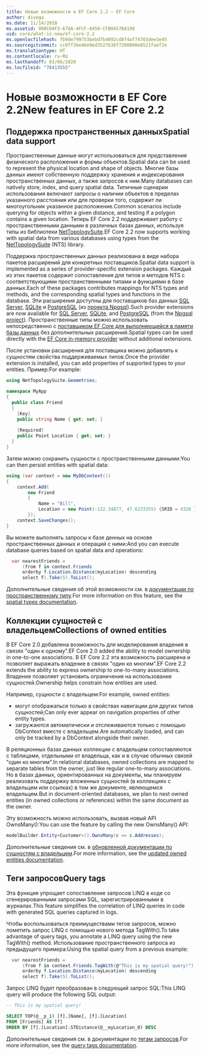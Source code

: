 ```yaml
---
title: Новые возможности в EF Core 2.2 — EF Core
author: divega
ms.date: 11/14/2018
ms.assetid: 998C04F3-676A-4FCF-8450-CFB0457B4198
uid: core/what-is-new/ef-core-2.2
ms.openlocfilehash: fb9de799753bebd7b4092cd8f4af74703dee3e45
ms.sourcegitcommit: cc0ff36e46e9ed3527638f7208000e8521faef2e
ms.translationtype: HT
ms.contentlocale: ru-RU
ms.lasthandoff: 03/06/2020
ms.locfileid: "78413555"
---
```

# <a name="new-features-in-ef-core-22"></a><span data-ttu-id="8189b-102">Новые возможности в EF Core 2.2</span><span class="sxs-lookup"><span data-stu-id="8189b-102">New features in EF Core 2.2</span></span>

## <a name="spatial-data-support"></a><span data-ttu-id="8189b-103">Поддержка пространственных данных</span><span class="sxs-lookup"><span data-stu-id="8189b-103">Spatial data support</span></span>

<span data-ttu-id="8189b-104">Пространственные данные могут использоваться для представления физического расположения и формы объектов.</span><span class="sxs-lookup"><span data-stu-id="8189b-104">Spatial data can be used to represent the physical location and shape of objects.</span></span>
<span data-ttu-id="8189b-105">Многие базы данных имеют собственную поддержку хранения и индексирования пространственных данных, а также запросов к ним.</span><span class="sxs-lookup"><span data-stu-id="8189b-105">Many databases can natively store, index, and query spatial data.</span></span>
<span data-ttu-id="8189b-106">Типичные сценарии использования включают запросы о наличии объектов в пределах указанного расстояния или для проверки того, содержит ли многоугольник указанное расположение.</span><span class="sxs-lookup"><span data-stu-id="8189b-106">Common scenarios include querying for objects within a given distance, and testing if a polygon contains a given location.</span></span>
<span data-ttu-id="8189b-107">Теперь EF Core 2.2 поддерживает работу с пространственными данными в различных базах данных, используя типы из библиотеки [NetTopologySuite](https://github.com/NetTopologySuite/NetTopologySuite).</span><span class="sxs-lookup"><span data-stu-id="8189b-107">EF Core 2.2 now supports working with spatial data from various databases using types from the [NetTopologySuite](https://github.com/NetTopologySuite/NetTopologySuite) (NTS) library.</span></span>

<span data-ttu-id="8189b-108">Поддержка пространственных данных реализована в виде набора пакетов расширений для конкретных поставщиков.</span><span class="sxs-lookup"><span data-stu-id="8189b-108">Spatial data support is implemented as a series of provider-specific extension packages.</span></span>
<span data-ttu-id="8189b-109">Каждый из этих пакетов содержит сопоставления для типов и методов NTS с соответствующими пространственными типами и функциями в базе данных.</span><span class="sxs-lookup"><span data-stu-id="8189b-109">Each of these packages contributes mappings for NTS types and methods, and the corresponding spatial types and functions in the database.</span></span>
<span data-ttu-id="8189b-110">Эти расширения доступны для поставщиков баз данных [SQL Server](https://www.nuget.org/packages/Microsoft.EntityFrameworkCore.SqlServer.NetTopologySuite/), [SQLite](https://www.nuget.org/packages/Microsoft.EntityFrameworkCore.Sqlite.NetTopologySuite/) и [PostgreSQL](https://www.nuget.org/packages/Npgsql.EntityFrameworkCore.PostgreSQL.NetTopologySuite/) (из [проекта Npgsql](https://www.npgsql.org/)).</span><span class="sxs-lookup"><span data-stu-id="8189b-110">Such provider extensions are now available for [SQL Server](https://www.nuget.org/packages/Microsoft.EntityFrameworkCore.SqlServer.NetTopologySuite/), [SQLite](https://www.nuget.org/packages/Microsoft.EntityFrameworkCore.Sqlite.NetTopologySuite/), and [PostgreSQL](https://www.nuget.org/packages/Npgsql.EntityFrameworkCore.PostgreSQL.NetTopologySuite/) (from the [Npgsql project](https://www.npgsql.org/)).</span></span>
<span data-ttu-id="8189b-111">Пространственные типы можно использовать непосредственно с [поставщиком EF Core для выполняющейся в памяти базы данных](xref:core/providers/in-memory/index) без дополнительных расширений.</span><span class="sxs-lookup"><span data-stu-id="8189b-111">Spatial types can be used directly with the [EF Core in-memory provider](xref:core/providers/in-memory/index) without additional extensions.</span></span>

<span data-ttu-id="8189b-112">После установки расширения для поставщика можно добавлять к сущностям свойства поддерживаемых типов.</span><span class="sxs-lookup"><span data-stu-id="8189b-112">Once the provider extension is installed, you can add properties of supported types to your entities.</span></span> <span data-ttu-id="8189b-113">Пример:</span><span class="sxs-lookup"><span data-stu-id="8189b-113">For example:</span></span>

``` csharp
using NetTopologySuite.Geometries;

namespace MyApp
{
  public class Friend
  {
    [Key]
    public string Name { get; set; }
  
    [Required]
    public Point Location { get; set; }
  }
}
```

<span data-ttu-id="8189b-114">Затем можно сохранить сущности с пространственными данными:</span><span class="sxs-lookup"><span data-stu-id="8189b-114">You can then persist entities with spatial data:</span></span>

``` csharp
using (var context = new MyDbContext())
{
    context.Add(
        new Friend
        {
            Name = "Bill",
            Location = new Point(-122.34877, 47.6233355) {SRID = 4326 }
        });
    context.SaveChanges();
}
```

<span data-ttu-id="8189b-115">Вы можете выполнять запросы к базе денных на основе пространственных данных и операций с ними:</span><span class="sxs-lookup"><span data-stu-id="8189b-115">And you can execute database queries based on spatial data and operations:</span></span>

``` csharp
  var nearestFriends =
      (from f in context.Friends
      orderby f.Location.Distance(myLocation) descending
      select f).Take(5).ToList();
```

<span data-ttu-id="8189b-116">Дополнительные сведения об этой возможности см. в [документации по пространственному типу](xref:core/modeling/spatial).</span><span class="sxs-lookup"><span data-stu-id="8189b-116">For more information on this feature, see the [spatial types documentation](xref:core/modeling/spatial).</span></span>

## <a name="collections-of-owned-entities"></a><span data-ttu-id="8189b-117">Коллекции сущностей с владельцем</span><span class="sxs-lookup"><span data-stu-id="8189b-117">Collections of owned entities</span></span>

<span data-ttu-id="8189b-118">В EF Core 2.0 добавлена возможность для моделирования владения в связях "один к одному".</span><span class="sxs-lookup"><span data-stu-id="8189b-118">EF Core 2.0 added the ability to model ownership in one-to-one associations.</span></span>
<span data-ttu-id="8189b-119">В EF Core 2.2 эта возможность расширена и позволяет выражать владение в связях "один ко многим".</span><span class="sxs-lookup"><span data-stu-id="8189b-119">EF Core 2.2 extends the ability to express ownership to one-to-many associations.</span></span>
<span data-ttu-id="8189b-120">Владение позволяет установить ограничения на использование сущностей.</span><span class="sxs-lookup"><span data-stu-id="8189b-120">Ownership helps constrain how entities are used.</span></span>

<span data-ttu-id="8189b-121">Например, сущности с владельцем:</span><span class="sxs-lookup"><span data-stu-id="8189b-121">For example, owned entities:</span></span>

- <span data-ttu-id="8189b-122">могут отображаться только в свойствах навигации для других типов сущностей;</span><span class="sxs-lookup"><span data-stu-id="8189b-122">Can only ever appear on navigation properties of other entity types.</span></span>
- <span data-ttu-id="8189b-123">загружаются автоматически и отслеживаются только с помощью DbContext вместе с владельцем.</span><span class="sxs-lookup"><span data-stu-id="8189b-123">Are automatically loaded, and can only be tracked by a DbContext alongside their owner.</span></span>

<span data-ttu-id="8189b-124">В реляционных базах данных коллекции с владельцем сопоставляются с таблицами, отдельными от владельца, как и в случае обычных связей "один ко многим".</span><span class="sxs-lookup"><span data-stu-id="8189b-124">In relational databases, owned collections are mapped to separate tables from the owner, just like regular one-to-many associations.</span></span>
<span data-ttu-id="8189b-125">Но в базах данных, ориентированных на документы, мы планируем реализовать поддержку вложенных сущностей (в коллекциях с владельцем или ссылках) в том же документе, являющемся владельцем.</span><span class="sxs-lookup"><span data-stu-id="8189b-125">But in document-oriented databases, we plan to nest owned entities (in owned collections or references) within the same document as the owner.</span></span>

<span data-ttu-id="8189b-126">Эту возможность можно использовать, вызвав новый API OwnsMany():</span><span class="sxs-lookup"><span data-stu-id="8189b-126">You can use the feature by calling the new OwnsMany() API:</span></span>

``` csharp
modelBuilder.Entity<Customer>().OwnsMany(c => c.Addresses);
```

<span data-ttu-id="8189b-127">Дополнительные сведения см. в [обновленной документации по сущностям с владельцем](xref:core/modeling/owned-entities#collections-of-owned-types).</span><span class="sxs-lookup"><span data-stu-id="8189b-127">For more information, see the [updated owned entities documentation](xref:core/modeling/owned-entities#collections-of-owned-types).</span></span>

## <a name="query-tags"></a><span data-ttu-id="8189b-128">Теги запросов</span><span class="sxs-lookup"><span data-stu-id="8189b-128">Query tags</span></span>

<span data-ttu-id="8189b-129">Эта функция упрощает сопоставление запросов LINQ в коде со сгенерированными запросами SQL, зарегистрированными в журналах.</span><span class="sxs-lookup"><span data-stu-id="8189b-129">This feature simplifies the correlation of LINQ queries in code with generated SQL queries captured in logs.</span></span>

<span data-ttu-id="8189b-130">Чтобы воспользоваться преимуществами тегов запросов, можно пометить запрос LINQ с помощью нового метода TagWith().</span><span class="sxs-lookup"><span data-stu-id="8189b-130">To take advantage of query tags, you annotate a LINQ query using the new TagWith() method.</span></span>
<span data-ttu-id="8189b-131">Использование пространственного запроса из предыдущего примера:</span><span class="sxs-lookup"><span data-stu-id="8189b-131">Using the spatial query from a previous example:</span></span>

``` csharp
  var nearestFriends =
      (from f in context.Friends.TagWith(@"This is my spatial query!")
      orderby f.Location.Distance(myLocation) descending
      select f).Take(5).ToList();
```

<span data-ttu-id="8189b-132">Запрос LINQ будет преобразован в следующий запрос SQL:</span><span class="sxs-lookup"><span data-stu-id="8189b-132">This LINQ query will produce the following SQL output:</span></span>

``` sql
-- This is my spatial query!

SELECT TOP(@__p_1) [f].[Name], [f].[Location]
FROM [Friends] AS [f]
ORDER BY [f].[Location].STDistance(@__myLocation_0) DESC
```

<span data-ttu-id="8189b-133">Дополнительные сведения см. в документации по [тегам запросов](xref:core/querying/tags).</span><span class="sxs-lookup"><span data-stu-id="8189b-133">For more information, see the [query tags documentation](xref:core/querying/tags).</span></span>
